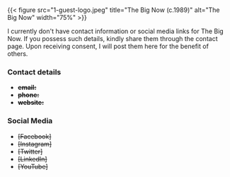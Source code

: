 #
{{< figure src="1-guest-logo.jpeg" title="The Big Now (c.1989)" alt="The Big Now" width="75%" >}}

I currently don't have contact information or social media links for The Big Now. If you possess such details, kindly share them through the contact page. Upon receiving consent, I will post them here for the benefit of others.

### Contact details

- ~~**email:**~~
- ~~**phone:**~~ 
- ~~**website:**~~ 

### Social Media

- ~~[Facebook]~~
- ~~[Instagram]~~
- ~~[Twitter]~~
- ~~[LinkedIn]~~
- ~~[YouTube]~~
